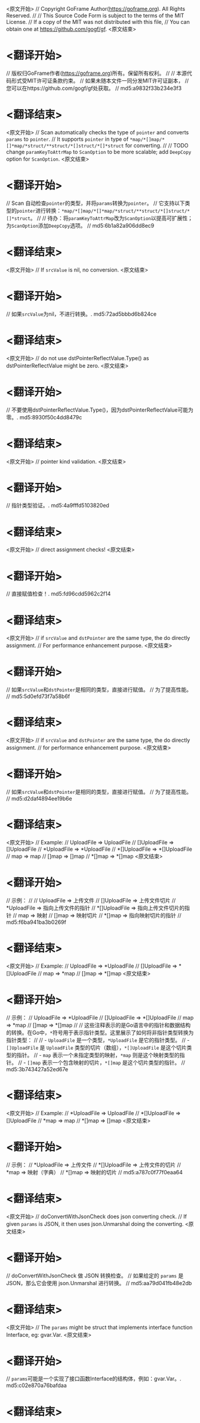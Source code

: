 
<原文开始>
// Copyright GoFrame Author(https://goframe.org). All Rights Reserved.
//
// This Source Code Form is subject to the terms of the MIT License.
// If a copy of the MIT was not distributed with this file,
// You can obtain one at https://github.com/gogf/gf.
<原文结束>

# <翻译开始>
// 版权归GoFrame作者(https://goframe.org)所有。保留所有权利。
//
// 本源代码形式受MIT许可证条款约束。
// 如果未随本文件一同分发MIT许可证副本，
// 您可以在https://github.com/gogf/gf处获取。
// md5:a9832f33b234e3f3
# <翻译结束>


<原文开始>
// Scan automatically checks the type of `pointer` and converts `params` to `pointer`.
// It supports `pointer` in type of `*map/*[]map/*[]*map/*struct/**struct/*[]struct/*[]*struct` for converting.
//
// TODO change `paramKeyToAttrMap` to `ScanOption` to be more scalable; add `DeepCopy` option for `ScanOption`.
<原文结束>

# <翻译开始>
// Scan 自动检查`pointer`的类型，并将`params`转换为`pointer`。
// 它支持以下类型的`pointer`进行转换：`*map/*[]map/*[]*map/*struct/**struct/*[]struct/*[]*struct`。
//
// 待办：将`paramKeyToAttrMap`改为`ScanOption`以提高可扩展性；为`ScanOption`添加`DeepCopy`选项。
// md5:6b1a82a906dd8ec9
# <翻译结束>


<原文开始>
// If `srcValue` is nil, no conversion.
<原文结束>

# <翻译开始>
// 如果`srcValue`为nil，不进行转换。. md5:72ad5bbbd6b824ce
# <翻译结束>


<原文开始>
// do not use dstPointerReflectValue.Type() as dstPointerReflectValue might be zero.
<原文结束>

# <翻译开始>
// 不要使用dstPointerReflectValue.Type()，因为dstPointerReflectValue可能为零。. md5:8930f50c4dd8479c
# <翻译结束>


<原文开始>
// pointer kind validation.
<原文结束>

# <翻译开始>
// 指针类型验证。. md5:4a9fffd5103820ed
# <翻译结束>


<原文开始>
// direct assignment checks!
<原文结束>

# <翻译开始>
// 直接赋值检查！. md5:fd96cdd5962c2f14
# <翻译结束>


<原文开始>
	// if `srcValue` and `dstPointer` are the same type, the do directly assignment.
	// For performance enhancement purpose.
<原文结束>

# <翻译开始>
// 如果`srcValue`和`dstPointer`是相同的类型，直接进行赋值。
// 为了提高性能。
// md5:5d0efd73f7a58b6f
# <翻译结束>


<原文开始>
	// if `srcValue` and `dstPointer` are the same type, the do directly assignment.
	// for performance enhancement purpose.
<原文结束>

# <翻译开始>
// 如果`srcValue`和`dstPointer`是相同的类型，直接进行赋值。
// 为了提高性能。
// md5:d2daf4894ee19b6e
# <翻译结束>


<原文开始>
	// Example:
	// UploadFile    => UploadFile
	// []UploadFile  => []UploadFile
	// *UploadFile   => *UploadFile
	// *[]UploadFile => *[]UploadFile
	// map           => map
	// []map         => []map
	// *[]map        => *[]map
<原文结束>

# <翻译开始>
// 示例：
// 
// UploadFile    => 上传文件
// []UploadFile  => 上传文件切片
// *UploadFile   => 指向上传文件的指针
// *[]UploadFile => 指向上传文件切片的指针
// map           => 映射
// []map         => 映射切片
// *[]map        => 指向映射切片的指针
// md5:f6ba941ba3b0269f
# <翻译结束>


<原文开始>
	// Example:
	// UploadFile    => *UploadFile
	// []UploadFile  => *[]UploadFile
	// map           => *map
	// []map         => *[]map
<原文结束>

# <翻译开始>
// 示例：
// UploadFile    => *UploadFile
// []UploadFile  => *[]UploadFile
// map           => *map
// []map         => *[]map
// 
// 这些注释表示的是Go语言中的指针和数据结构的转换。在Go中，`*`符号用于表示指针类型。这里展示了如何将非指针类型转换为指针类型：
// 
// - `UploadFile` 是一个类型，`*UploadFile` 是它的指针类型。
// - `[]UploadFile` 是 `UploadFile` 类型的切片（数组），`*[]UploadFile` 是这个切片类型的指针。
// - `map` 表示一个未指定类型的映射，`*map` 则是这个映射类型的指针。
// - `[]map` 表示一个包含映射的切片，`*[]map` 是这个切片类型的指针。
// md5:3b743427a52ed67e
# <翻译结束>


<原文开始>
	// Example:
	// *UploadFile    => UploadFile
	// *[]UploadFile  => []UploadFile
	// *map           => map
	// *[]map         => []map
<原文结束>

# <翻译开始>
// 示例：
// *UploadFile    => 上传文件
// *[]UploadFile  => 上传文件的切片
// *map           => 映射（字典）
// *[]map         => 映射的切片
// md5:a787c0f77f0eaa64
# <翻译结束>


<原文开始>
// doConvertWithJsonCheck does json converting check.
// If given `params` is JSON, it then uses json.Unmarshal doing the converting.
<原文结束>

# <翻译开始>
// doConvertWithJsonCheck 做 JSON 转换检查。
// 如果给定的 `params` 是 JSON，那么它会使用 json.Unmarshal 进行转换。
// md5:aa79d041fb48e2db
# <翻译结束>


<原文开始>
// The `params` might be struct that implements interface function Interface, eg: gvar.Var.
<原文结束>

# <翻译开始>
// `params`可能是一个实现了接口函数Interface的结构体，例如：gvar.Var。. md5:c02e870a76bafdaa
# <翻译结束>

